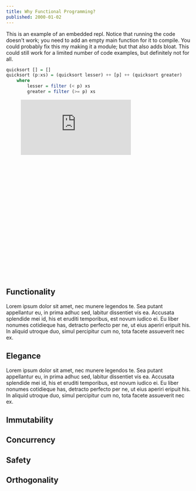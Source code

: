 ```yaml
---
title: Why Functional Programming?
published: 2000-01-02
---
```


This is an example of an embedded repl. Notice that running the code doesn't
work; you need to add an empty main function for it to compile. You could
probably fix this my making it a module; but that also adds bloat. This could
still work for a limited number of code examples, but definitely not for all.

```haskell
quicksort [] = []
quicksort (p:xs) = (quicksort lesser) ++ [p] ++ (quicksort greater)
    where
        lesser = filter (< p) xs
        greater = filter (>= p) xs
```

<figure class="repl-wrapper" style="height:30rem;">
<iframe src="https://repl.it/@cs43/QuickSortRepl?lite=true&outputonly=1" scrolling="no" frameborder="no" allowtransparency="true" allowfullscreen="true" sandbox="allow-forms allow-pointer-lock allow-popups allow-same-origin allow-scripts allow-modals"></iframe>
</figure>

## Functionality

Lorem ipsum dolor sit amet, nec munere legendos te. Sea putant appellantur eu, in prima adhuc sed, labitur dissentiet vis ea. Accusata splendide mei id, his et eruditi temporibus, est novum iudico ei. Eu liber nonumes cotidieque has, detracto perfecto per ne, ut eius aperiri eripuit his. In aliquid utroque duo, simul percipitur cum no, tota facete assueverit nec ex.

## Elegance

Lorem ipsum dolor sit amet, nec munere legendos te. Sea putant appellantur eu, in prima adhuc sed, labitur dissentiet vis ea. Accusata splendide mei id, his et eruditi temporibus, est novum iudico ei. Eu liber nonumes cotidieque has, detracto perfecto per ne, ut eius aperiri eripuit his. In aliquid utroque duo, simul percipitur cum no, tota facete assueverit nec ex.

## Immutability

## Concurrency

## Safety

## Orthogonality
